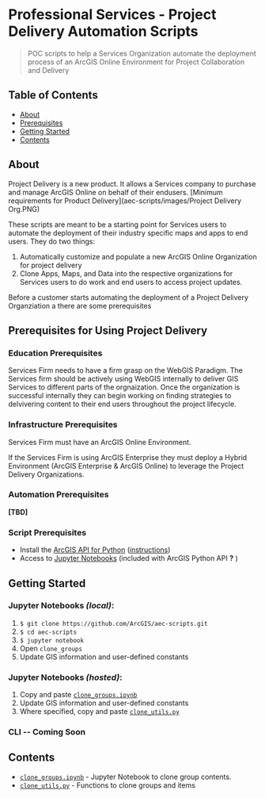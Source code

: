 # Professional Services - Project Delivery Automation Scripts

> POC scripts to help a Services Organization automate the deployment process of an ArcGIS Online Environment for Project Collaboration and Delivery

## Table of Contents

* [About](#about)
* [Prerequisites](#prerequisites-for-using-project-delivery)
* [Getting Started](#getting-started)
* [Contents](#contents)

## About
Project Delivery is a new product. It allows a Services company to purchase and manage ArcGIS Online on behalf of their endusers. [Minimum requirements for Product Delivery](aec-scripts/images/Project Delivery Org.PNG)

These scripts are meant to be a starting point for Services users to automate the deployment of their industry specific maps and apps to end users. They do two things:
1. Automatically customize and populate a new ArcGIS Online Organization for project delivery
2. Clone Apps, Maps, and Data into the respective organizations for Services users to do work and end users to access project updates.

Before a customer starts automating the deployment of a Project Delivery Organziation a there are some prerequisites

## Prerequisites for Using Project Delivery

### Education Prerequisites

Services Firm needs to have a firm grasp on the WebGIS Paradigm. The Services firm should be actively using WebGIS internally to deliver GIS Services to different parts of the orgnaization. Once the organization is successful internally they can begin working on finding strategies to delvivering content to their end users throughout the project lifecycle. 

### Infrastructure Prerequisites

Services Firm must have an ArcGIS Online Environment.

  If the Services Firm is using ArcGIS Enterprise they must deploy a Hybrid Environment (ArcGIS Enterprise & ArcGIS Online) to leverage the Project Delivery Organizations.

### Automation Prerequisites

__[TBD]__

### Script Prerequisites

* Install the [ArcGIS API for Python](https://developers.arcgis.com/python/) ([instructions](https://developers.arcgis.com/python/guide/install-and-set-up/))
* Access to [Jupyter Notebooks](http://jupyter.org/) (included with ArcGIS Python API __?__ )

## Getting Started

### Jupyter Notebooks _(local)_:

1. `$ git clone https://github.com/ArcGIS/aec-scripts.git`
2. `$ cd aec-scripts`
3. `$ jupyter notebook`
4. Open `clone_groups`
5. Update GIS information and user-defined constants

### Jupyter Notebooks _(hosted)_:
1. Copy and paste [`clone_groups.ipynb`](/clone_groups.ipynb)
2. Update GIS information and user-defined constants
3. Where specified, copy and paste [`clone_utils.py`](/clone_utils.py)

### CLI -- Coming Soon

## Contents
* [`clone_groups.ipynb`](/clone_groups.ipynb) - Jupyter Notebook to clone group contents.
* [`clone_utils.py`](/clone_utils.py) - Functions to clone groups and items


